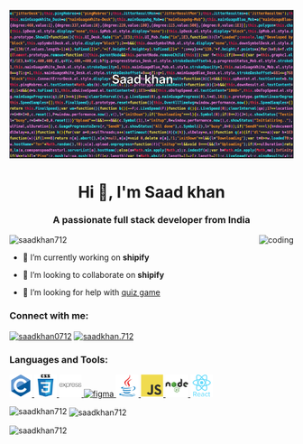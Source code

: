 ![banner](https://github.com/saadkhan712/saadkhan712/blob/main/Banner.PNG)
<h1 align="center">Hi 👋, I'm Saad khan</h1>
<h3 align="center">A passionate full stack developer from India</h3>
<img src="https://media.tenor.com/CzdMW7wnLn8AAAAC/coding.gif" alt="coding" align="right" height="250px">
<p align="left"> <img src="https://komarev.com/ghpvc/?username=saadkhan712&label=Profile%20views&color=0e75b6&style=flat" alt="saadkhan712" /> </p>

- 🔭 I’m currently working on **shipify**

- 👯 I’m looking to collaborate on **shipify**

- 🤝 I’m looking for help with [quiz game](https://github.com/saadkhan712/my-projects.git)

<h3 align="left">Connect with me:</h3>
<p align="left">
<a href="https://twitter.com/saadkhan0712" target="blank"><img align="center" src="https://raw.githubusercontent.com/rahuldkjain/github-profile-readme-generator/master/src/images/icons/Social/twitter.svg" alt="saadkhan0712" height="30" width="40" /></a>
<a href="https://instagram.com/saadkhan.712" target="blank"><img align="center" src="https://raw.githubusercontent.com/rahuldkjain/github-profile-readme-generator/master/src/images/icons/Social/instagram.svg" alt="saadkhan.712" height="30" width="40" /></a>
</p>

<h3 align="left">Languages and Tools:</h3>
<p align="left"> <a href="https://www.cprogramming.com/" target="_blank" rel="noreferrer"> <img src="https://raw.githubusercontent.com/devicons/devicon/master/icons/c/c-original.svg" alt="c" width="40" height="40"/> </a> <a href="https://www.w3schools.com/css/" target="_blank" rel="noreferrer"> <img src="https://raw.githubusercontent.com/devicons/devicon/master/icons/css3/css3-original-wordmark.svg" alt="css3" width="40" height="40"/> </a> <a href="https://expressjs.com" target="_blank" rel="noreferrer"> <img src="https://raw.githubusercontent.com/devicons/devicon/master/icons/express/express-original-wordmark.svg" alt="express" width="40" height="40"/> </a> <a href="https://www.figma.com/" target="_blank" rel="noreferrer"> <img src="https://www.vectorlogo.zone/logos/figma/figma-icon.svg" alt="figma" width="40" height="40"/> </a> <a href="https://www.java.com" target="_blank" rel="noreferrer"> <img src="https://raw.githubusercontent.com/devicons/devicon/master/icons/java/java-original.svg" alt="java" width="40" height="40"/> </a> <a href="https://developer.mozilla.org/en-US/docs/Web/JavaScript" target="_blank" rel="noreferrer"> <img src="https://raw.githubusercontent.com/devicons/devicon/master/icons/javascript/javascript-original.svg" alt="javascript" width="40" height="40"/> </a> <a href="https://nodejs.org" target="_blank" rel="noreferrer"> <img src="https://raw.githubusercontent.com/devicons/devicon/master/icons/nodejs/nodejs-original-wordmark.svg" alt="nodejs" width="40" height="40"/> </a> <a href="https://reactjs.org/" target="_blank" rel="noreferrer"> <img src="https://raw.githubusercontent.com/devicons/devicon/master/icons/react/react-original-wordmark.svg" alt="react" width="40" height="40"/> </a> </p>

<p><img align="left" src="https://github-readme-stats.vercel.app/api/top-langs?username=saadkhan712&show_icons=true&locale=en&layout=compact" alt="saadkhan712" /></p>

<p>&nbsp;<img align="center" src="https://github-readme-stats.vercel.app/api?username=saadkhan712&show_icons=true&locale=en" alt="saadkhan712" /></p>

<p><img align="center" src="https://github-readme-streak-stats.herokuapp.com/?user=saadkhan712&" alt="saadkhan712" /></p>
